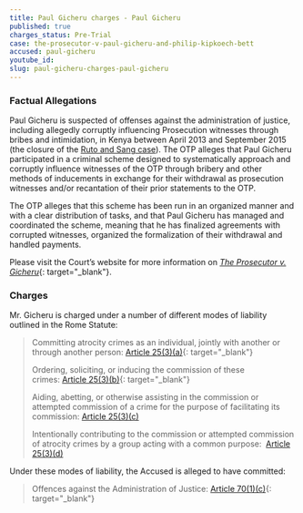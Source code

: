 ```yaml
---
title: Paul Gicheru charges - Paul Gicheru
published: true
charges_status: Pre-Trial
case: the-prosecutor-v-paul-gicheru-and-philip-kipkoech-bett
accused: paul-gicheru
youtube_id:
slug: paul-gicheru-charges-paul-gicheru
---
```


### Factual Allegations

Paul Gicheru is suspected of offenses against the administration of justice, including allegedly corruptly influencing Prosecution witnesses through bribes and intimidation, in Kenya between April 2013 and September 2015 (the closure of the&nbsp;[Ruto and Sang case](https://www.aba-icc.org/cases/case/the-prosecutor-v-ruto-and-sang/)). The OTP alleges that Paul Gicheru participated in a criminal scheme designed to systematically approach and corruptly influence witnesses of the OTP through bribery and other methods of inducements in exchange for their withdrawal as prosecution witnesses and/or recantation of their prior statements to the OTP.

The OTP alleges that this scheme has been run in an organized manner and with a clear distribution of tasks, and that Paul Gicheru has managed and coordinated the scheme, meaning that he has finalized agreements with corrupted witnesses, organized the formalization of their withdrawal and handled payments.

Please visit the Court’s website for more information on&nbsp;[*The Prosecutor v. Gicheru*](https://www.icc-cpi.int/kenya/gicheru){: target="_blank"}.

### Charges

Mr. Gicheru is charged under a number of different modes of liability outlined in the Rome Statute: &nbsp;

> Committing atrocity crimes as an individual, jointly with another or through another person:&nbsp;[Article 25(3)(a)](http://www.casematrixnetwork.org/case-m/klamberg-commentary/rome-statute/#c1198){: target="_blank"}
>
>
> Ordering, soliciting, or inducing the commission of these crimes:&nbsp;[Article 25(3)(b)](http://www.casematrixnetwork.org/case-m/klamberg-commentary/rome-statute/#c1198){: target="_blank"}
>
>
> Aiding, abetting, or otherwise assisting in the commission or attempted commission of a crime for the purpose of facilitating its commission: [Article 25(3)(c)](https://cilrap-lexsitus.org/clicc/25-3-c/25-3-c)
>
>
> Intentionally contributing to the commission or attempted commission of atrocity crimes by a group acting with a common purpose:&nbsp; [Article 25(3)(d)](https://cilrap-lexsitus.org/clicc/25-3-d/25-3-d)

Under these modes of liability, the Accused is alleged to have committed:

> Offences against the Administration of Justice:&nbsp;[Article 70(1)(c)](http://www.casematrixnetwork.org/case-m/klamberg-commentary/rome-statute/#c1243){: target="_blank"}
